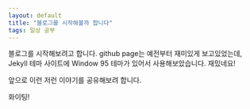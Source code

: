 ```yaml
---
layout: default
title: "블로그를 시작해볼까 합니다"
tags: 일상 공부
---
```


블로그를 시작해보려고 합니다.
github page는 예전부터 재미있게 보고있었는데, Jekyll 테마 사이트에 Window 95 테마가 있어서 사용해보았습니다.
재밌네요!

앞으로 이런 저런 이야기를 공유해보려 합니다.

화이팅!